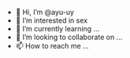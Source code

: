 - 👋 Hi, I’m @ayu-uy
- 👀 I’m interested in sex
- 🌱 I’m currently learning ...
- 💞️ I’m looking to collaborate on ...
- 📫 How to reach me ...

<!---
ayu-uy/ayu-uy is a ✨ special ✨ repository because its `README.md` (this file) appears on your GitHub profile.
You can click the Preview link to take a look at your changes.
--->
